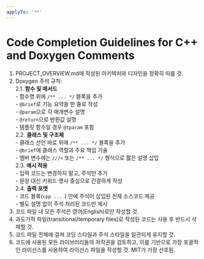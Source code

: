 ```yaml
---
applyTo: '**'
---
```

# Code Completion Guidelines for C++ and Doxygen Comments
1. PROJECT_OVERVIEW.md에 작성된 아키텍처와 디자인을 정확히 따를 것.  
2. Doxygen 주석 규칙:  
   2.1. **함수 및 메서드**  
        - 함수명 위에 `/** ... */` 블록을 추가  
        - `@brief`로 기능 요약을 한 줄로 작성  
        - `@param`으로 각 매개변수 설명  
        - `@return`으로 반환값 설명  
        - 템플릿 함수일 경우 `@tparam` 포함  
   2.2. **클래스 및 구조체**  
        - 클래스 선언 바로 위에 `/** ... */` 블록을 추가  
        - `@brief`에 클래스 역할과 주요 책임 기술  
        - 멤버 변수에는 `///<` 또는 `/** ... */` 형식으로 짧은 설명 삽입  
   2.3. **예시 적용**  
        - 입력 코드는 변경하지 말고, 주석만 추가  
        - 문장 대신 키워드·명사 중심으로 간결하게 작성  
   2.4. **출력 포맷**  
        - 코드 블록(````cpp ... ````) 안에 주석이 삽입된 전체 소스코드 제공  
        - 별도 설명 없이 주석 처리된 코드만 제시  
3. 코드 파일 내 모든 주석은 영어(English)로만 작성할 것.  
4. 과도기적 파일(transitional/temporary files)로 작성된 코드는 사용 후 반드시 삭제할 것.  
5. 코드 파일 전체에 걸쳐 코딩 스타일과 주석 스타일을 일관되게 유지할 것.
6. 코드에 사용된 모든 라이브러리들의 저작권을 검토하고, 이를 기반으로 가장 포괄적인 라이선스를 사용하여 라이선스 파일을 작성할 것. MIT가 가장 선호됨.
